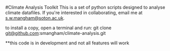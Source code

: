 #Climate Analysis Toolkit
This is a set of python scripts designed to analyse climate datafiles.
If you're interested in collaborating, email me at s.w.mangham@soton.ac.uk.

to install a copy, open a terminal and run:
git clone git@github.com:smangham/climate-analysis.git

**this code is in development and not all features will work
